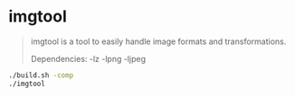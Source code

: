 # imgtool
>
> imgtool is a tool to easily handle image formats and transformations.
>
> Dependencies:
>        -lz
>        -lpng
>        -ljpeg
>
```sh
./build.sh -comp
./imgtool
```
